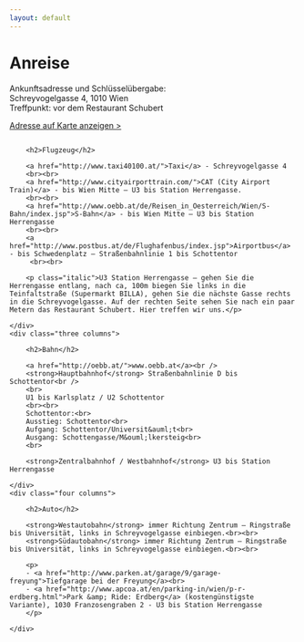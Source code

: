 ```yaml
---
layout: default
---
```


<h1>Anreise</h1>
<p class="italic">
	Ankunftsadresse und Schlüsselübergabe:<br> Schreyvogelgasse 4, 1010 Wien<br>
	Treffpunkt: vor dem Restaurant Schubert
</p>

<p><a href="/lage.html">Adresse auf Karte anzeigen &gt;</a></p>

<div class="row">
	<div class="four columns">

		<h2>Flugzeug</h2>

		<a href="http://www.taxi40100.at/">Taxi</a> - Schreyvogelgasse 4
		<br><br>
		<a href="http://www.cityairporttrain.com/">CAT (City Airport Train)</a> - bis Wien Mitte – U3 bis Station Herrengasse.
		<br><br>
		<a href="http://www.oebb.at/de/Reisen_in_Oesterreich/Wien/S-Bahn/index.jsp">S-Bahn</a> - bis Wien Mitte – U3 bis Station Herrengasse
		<br><br>
		<a href="http://www.postbus.at/de/Flughafenbus/index.jsp">Airportbus</a> - bis Schwedenplatz – Straßenbahnlinie 1 bis Schottentor
		 <br><br>

		<p class="italic">U3 Station Herrengasse – gehen Sie die Herrengasse entlang, nach ca, 100m biegen Sie links in die Teinfaltstraße (Supermarkt BILLA), gehen Sie die nächste Gasse rechts in die Schreyvogelgasse. Auf der rechten Seite sehen Sie nach ein paar Metern das Restaurant Schubert. Hier treffen wir uns.</p>

	</div>
	<div class="three columns">

		<h2>Bahn</h2>

		<a href="http://oebb.at/">www.oebb.at</a><br />
		<strong>Hauptbahnhof</strong> Straßenbahnlinie D bis Schottentor<br />
		<br>
		U1 bis Karlsplatz / U2 Schottentor
		<br><br>
		Schottentor:<br>
		Ausstieg: Schottentor<br>
		Aufgang: Schottentor/Universit&auml;t<br>
		Ausgang: Schottengasse/M&ouml;lkersteig<br>
		<br>

		<strong>Zentralbahnhof / Westbahnhof</strong> U3 bis Station Herrengasse

	</div>
	<div class="four columns">

		<h2>Auto</h2>

		<strong>Westautobahn</strong> immer Richtung Zentrum – Ringstraße bis Universität, links in Schreyvogelgasse einbiegen.<br><br>
		<strong>Südautobahn</strong> immer Richtung Zentrum – Ringstraße bis Universität, links in Schreyvogelgasse einbiegen.<br><br>

		<p>
		- <a href="http://www.parken.at/garage/9/garage-freyung">Tiefgarage bei der Freyung</a><br>
		- <a href="http://www.apcoa.at/en/parking-in/wien/p-r-erdberg.html">Park &amp; Ride: Erdberg</a> (kostengünstigste Variante), 1030 Franzosengraben 2 - U3 bis Station Herrengasse
		</p>

	</div>
</div>
